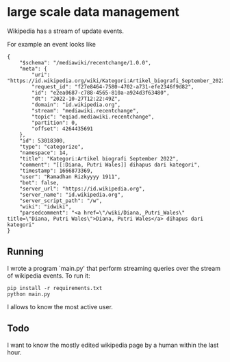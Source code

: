 # large scale data management

Wikipedia has a stream of update events.

For example an event looks like
```
{
    "$schema": "/mediawiki/recentchange/1.0.0",
    "meta": {
        "uri": "https://id.wikipedia.org/wiki/Kategori:Artikel_biografi_September_2022",
        "request_id": "f27e8464-7580-4702-a731-efe2346f9d82",
        "id": "e2ea0687-c788-4565-810a-a924d3f63480",
        "dt": "2022-10-27T12:22:49Z",
        "domain": "id.wikipedia.org",
        "stream": "mediawiki.recentchange",
        "topic": "eqiad.mediawiki.recentchange",
        "partition": 0,
        "offset": 4264435691
    },
    "id": 53018300,
    "type": "categorize",
    "namespace": 14,
    "title": "Kategori:Artikel biografi September 2022",
    "comment": "[[:Diana, Putri Wales]] dihapus dari kategori",
    "timestamp": 1666873369,
    "user": "Ramadhan Rizkyyyy 1911",
    "bot": false,
    "server_url": "https://id.wikipedia.org",
    "server_name": "id.wikipedia.org",
    "server_script_path": "/w",
    "wiki": "idwiki",
    "parsedcomment": "<a href=\"/wiki/Diana,_Putri_Wales\" title=\"Diana, Putri Wales\">Diana, Putri Wales</a> dihapus dari kategori"
}
```

## Running

I wrote a program `main.py' that perform streaming queries over the stream of wikipedia events.
To run it:

```
pip install -r requirements.txt
python main.py
```

I allows to know the most active user.

## Todo

I want to know the mostly edited wikipedia page by a human within the last hour.